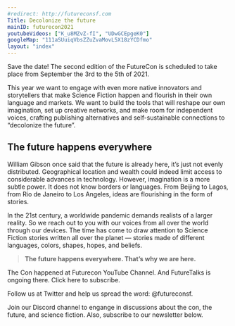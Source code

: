 ```yaml
---
#redirect: http://futureconsf.com
Title: Decolonize the future
mainID: futurecon2021
youtubeVideos: ["K_u8MZvZ-fI", "UDwGCEpgeK0"]
googleMap: "111aSUuiqVbsZZuZvaMovL5X18zYCDfmo"
layout: "index"
---
```


Save the date! The second edition of the FutureCon is scheduled to take place from September the 3rd to the 5th of 2021.

This year we want to engage with even more native innovators and storytellers that make Science Fiction happen and flourish in their own language and markets. We want to build the tools that will reshape our own imagination, set up creative networks, and make room for independent voices, crafting publishing alternatives and self-sustainable connections to “decolonize the future”.

## The future happens everywhere
William Gibson once said that the future is already here, it’s just not evenly distributed. Geographical location and wealth could indeed limit access to considerable advances in technology. However, imagination is a more subtle power. It does not know borders or languages. From Beijing to Lagos, from Rio de Janeiro to Los Angeles, ideas are flourishing in the form of stories.

In the 21st century, a worldwide pandemic demands realists of a larger reality. So we reach out to you with our voices from all over the world through our devices. The time has come to draw attention to Science Fiction stories written all over the planet — stories made of different languages, colors, shapes, hopes, and beliefs. 

>**The future happens everywhere. That’s why we are here.**

The Con happened at Futurecon YouTube Channel. And FutureTalks is ongoing there. Click here to subscribe.

Follow us at Twitter and help us spread the word: @futureconsf.

Join our Discord channel to engange in discussions about the con, the future, and science fiction. Also, subscribe to our newsletter below.